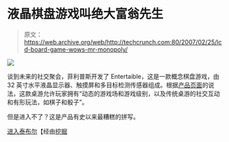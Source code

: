 # 液晶棋盘游戏叫绝大富翁先生

> 原文：<https://web.archive.org/web/http://techcrunch.com:80/2007/02/25/lcd-board-game-wows-mr-monopoly/>

![](img/3c483d423c44b6a2289cdefe31585b04.png)

谈到未来的社交聚会，菲利普斯开发了 Entertaible，这是一款概念棋盘游戏，由 32 英寸水平液晶显示器、触摸屏和多目标检测传感器组成。根据[产品页面](https://web.archive.org/web/20160104094342/http://www.research.philips.com/initiatives/entertaible/index.html)的说法，这款桌游允许玩家拥有“动态的游戏场和游戏级别，以及传统桌游的社交互动和有形玩法，如棋子和骰子”。

但是进入不了？这是产品有史以来最糟糕的拼写。

[进入泰布尔](https://web.archive.org/web/20160104094342/http://www.research.philips.com/initiatives/entertaible/index.html)【经由[挖掘](https://web.archive.org/web/20160104094342/http://digg.com/gadgets/New_LCD_Board_Game)